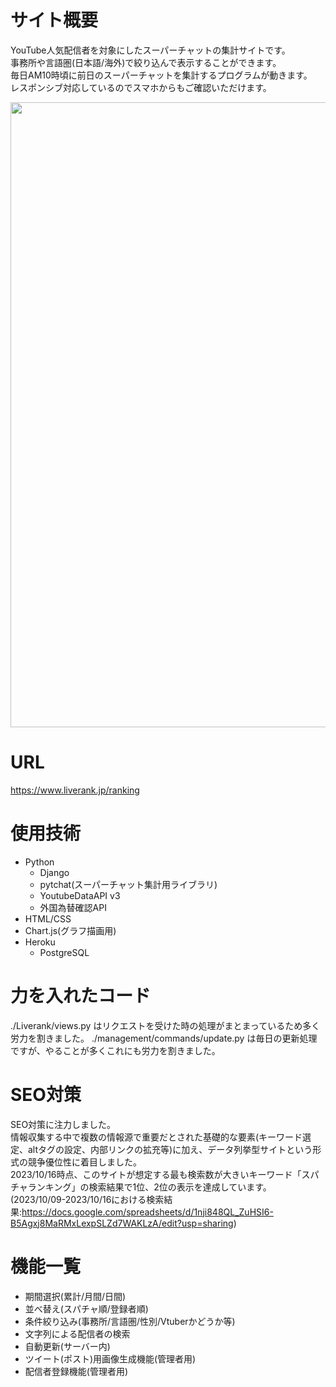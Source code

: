 # サイト概要
YouTube人気配信者を対象にしたスーパーチャットの集計サイトです。<br >
事務所や言語圏(日本語/海外)で絞り込んで表示することができます。 <br >
毎日AM10時頃に前日のスーパーチャットを集計するプログラムが動きます。 <br >
レスポンシブ対応しているのでスマホからもご確認いただけます。
<br >

 <img width="1000" src="https://www.liverank.jp/LiveRank/static/LiveRank/img/toppage_screenshot.png">

# URL
https://www.liverank.jp/ranking <br >

# 使用技術
- Python
    - Django
    - pytchat(スーパーチャット集計用ライブラリ)
    - YoutubeDataAPI v3
    - 外国為替確認API
- HTML/CSS
- Chart.js(グラフ描画用)
- Heroku
    - PostgreSQL


# 力を入れたコード
./Liverank/views.py はリクエストを受けた時の処理がまとまっているため多く労力を割きました。
./management/commands/update.py は毎日の更新処理ですが、やることが多くこれにも労力を割きました。

# SEO対策
SEO対策に注力しました。<br >
情報収集する中で複数の情報源で重要だとされた基礎的な要素(キーワード選定、altタグの設定、内部リンクの拡充等)に加え、データ列挙型サイトという形式の競争優位性に着目しました。<br >
2023/10/16時点、このサイトが想定する最も検索数が大きいキーワード「スパチャランキング」の検索結果で1位、2位の表示を達成しています。
(2023/10/09-2023/10/16における検索結果:https://docs.google.com/spreadsheets/d/1nji848QL_ZuHSI6-B5Agxj8MaRMxLexpSLZd7WAKLzA/edit?usp=sharing)

# 機能一覧
- 期間選択(累計/月間/日間)
- 並べ替え(スパチャ順/登録者順)
- 条件絞り込み(事務所/言語圏/性別/Vtuberかどうか等)
- 文字列による配信者の検索
- 自動更新(サーバー内)
- ツイート(ポスト)用画像生成機能(管理者用)
- 配信者登録機能(管理者用)

